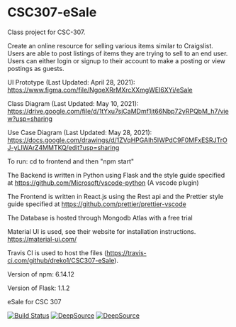 # CSC307-eSale

Class project for CSC-307. 

Create an online resource for selling various items similar to Craigslist. Users are able to post listings of items they are trying to sell to an end user.
Users can either login or signup to their account to make a posting or view postings as guests.

UI Prototype (Last Updated: April 28, 2021): https://www.figma.com/file/NgqeXRrMXrcXXmgWEI6XYi/eSale

Class Diagram (Last Updated: May 10, 2021): https://drive.google.com/file/d/1tYxu7sjCaMDmf1jt66Nbp72yRPQbM_h7/view?usp=sharing

Use Case Diagram (Last Updated: May 28, 2021): https://docs.google.com/drawings/d/1ZVqHPGAIh5IWPdC9F0MFxESRJTrOJ-yLIWArZ4MMTKQ/edit?usp=sharing 

To run: 
cd to frontend and then "npm start"


The Backend is written in Python using Flask and the style guide specified at https://github.com/Microsoft/vscode-python (A vscode plugin)

The Frontend is written in React.js using the Rest api and the Prettier style guide specified at https://github.com/prettier/prettier-vscode 

The Database is hosted through Mongodb Atlas with a free trial

Material UI is used, see their website for installation instructions. https://material-ui.com/

Travis CI is used to host the files (https://travis-ci.com/github/dreko1/CSC307-eSale). 


Version of npm: 6.14.12

Version of Flask: 1.1.2


eSale for CSC 307


[![Build Status](https://www.travis-ci.com/bklingen-calpoly/CSC307-flask-backend.svg?branch=main)](https://travis-ci.com/github/dreko1/CSC307-eSale)
[![DeepSource](https://deepsource.io/gh/deepsourcelabs/good-first-issue.svg/?label=resolved+issues)](https://deepsource.io/gh/deepsourcelabs/good-first-issue/?ref=repository-badge)
[![DeepSource](https://deepsource.io/gh/deepsourcelabs/good-first-issue.svg/?label=active+issues)](https://deepsource.io/gh/deepsourcelabs/good-first-issue/?ref=repository-badge)
